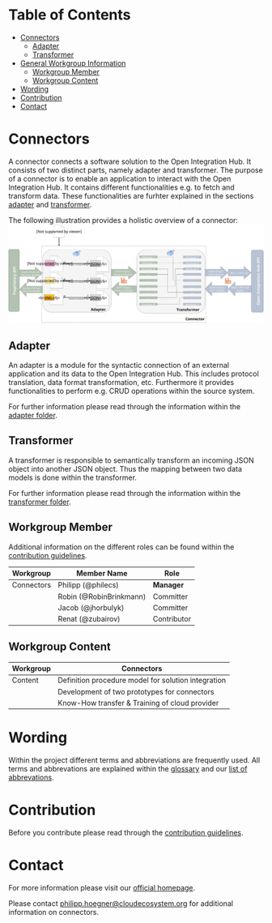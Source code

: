 # Table of Contents
<!-- TOC depthFrom:1 depthTo:6 withLinks:1 updateOnSave:1 orderedList:0 -->

- [Connectors](#connectors)
	- [Adapter](#adapter)
	- [Transformer](#transformer)
- [General Workgroup Information](#general-workgroup-information)
	- [Workgroup Member](#workgroup-member)
	- [Workgroup Content](#workgroup-content)
- [Wording](#wording)
- [Contribution](#contribution)
- [Contact](#contact)

<!-- /TOC -->

# Connectors
A connector connects a software solution to the Open Integration Hub. It consists of two distinct parts, namely adapter and transformer. The purpose of a connector is to enable an application to interact with the Open Integration Hub. It contains different functionalities e.g. to fetch and transform data. These functionalities are furhter explained in the sections [adapter](#adapter) and [transformer](#transformer).

The following illustration provides a holistic overview of a connector:
![Connector](Assets/ConnectorsV2.svg)

## Adapter
An adapter is a module for the syntactic connection of an external application and its data to the Open Integration Hub. This includes protocol translation, data format transformation, etc.
Furthermore it provides functionalities to perform e.g. CRUD operations within the source system.

For further information please read through the information within the [adapter folder](/Adapters).

## Transformer
A transformer is responsible to semantically transform an incoming JSON object into another JSON object. Thus the mapping between two data models is done within the transformer.

For further information please read through the information within the [transformer folder](/Transformer).

## Workgroup Member

Additional information on the different roles can be found within the [contribution guidelines](/CONTRIBUTING.md).

| Workgroup  | Member Name | Role |
| ------------- | ------------- | ------------- |
| Connectors  | Philipp (@philecs)  | **Manager**  |
|  | Robin (@RobinBrinkmann)  | Committer   |
|  | Jacob (@jhorbulyk) | Committer   |
|  | Renat (@zubairov) | Contributor   |

## Workgroup Content

| Workgroup  | Connectors |
| ------------- | ------------- |
| Content  | Definition procedure model for solution integration |
|  |Development of two prototypes for connectors |
|  | Know-How transfer & Training of cloud provider |

# Wording
Within the project different terms and abbreviations are frequently used. All terms and abbrevations are explained within the [glossary](https://github.com/openintegrationhub/Connectors/wiki/Glossary) and our [list of abbrevations](https://github.com/openintegrationhub/Connectors/wiki/Abbreviations).

# Contribution
Before you contribute please read through the [contribution guidelines](/CONTRIBUTING.md).


# Contact
For more information please visit our [official homepage](http://www.openintegrationhub.de/connect.html).

Please contact philipp.hoegner@cloudecosystem.org for additional information on connectors.
